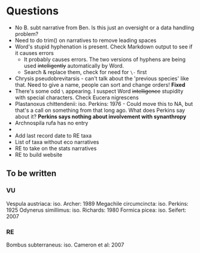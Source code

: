 # Questions
- No B. subt narrative from Ben. Is this just an oversight or a data handling problem?
- Need to do trim() on narratives to remove leading spaces
- Word's stupid hyphenation is present. Check Markdown output to see if it causes errors
    - It probably causes errors. The two versions of hyphens are being used ~~intelligently~~ automatically by Word.
    - Search & replace them, check for need for `\-` first
- Chrysis pseudobrevitarsis - can't talk about the 'previous species' like that. Need to give a name, people can sort and change orders! **Fixed**
- There's some odd `\` appearing. I suspect Word ~~intelligence~~ stupidity with special characters. Check Eucera nigrescens
- Plastanoxus chittendenii: iso. Perkins: 1976  - Could move this to NA, but that's a call on something from that long ago. What does Perkins say about it? **Perkins says nothing about involvement with synanthropy**
- Archnospila rufa has no entry
- 
- Add last record date to RE taxa
- List of taxa without eco narratives
- RE to take on the stats narratives
- RE to build website


## To be written
### VU
Vespula austriaca: iso. Archer: 1989
Megachile circumcincta: iso. Perkins: 1925
Odynerus simillimus: iso. Richards: 1980
Formica picea: iso. Seifert: 2007

### RE
Bombus subterraneus: iso. Cameron et al: 2007